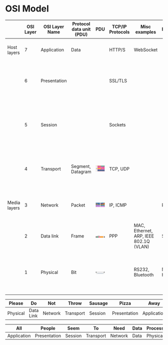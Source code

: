 # OSI Model

|              | OSI Layer | OSI Layer Name | Protocol data unit (PDU) | PDU                                        | TCP/IP Protocols | Misc examples                          | Devices  |                                                     | Function                                                                                                                                              | Note                                                       |
| ------------ | --------- | -------------- | ------------------------ | ------------------------------------------ | ---------------- | -------------------------------------- | -------- | --------------------------------------------------- | ----------------------------------------------------------------------------------------------------------------------------------------------------- | ---------------------------------------------------------- |
| Host layers  | 7         | Application    | Data                     |                                            | HTTP/S           | WebSocket                              |          | ![Alt text](images/OSI-Layer-7-Webpage.png)         | _High-level protocols_ such as for resource sharing or remote file access, e.g. HTTP.                                                                 |                                                            |
|              | 6         | Presentation   |                          |                                            | SSL/TLS          |                                        |          | ![Alt text](images/OSI-Layer-6-Encryption.png)      | Translation of data between a networking service and an application; including character _encoding_, data _compression_ and **encryption/decryption** |                                                            |
|              | 5         | Session        |                          |                                            | Sockets          |                                        |          |                                                     | Managing communication sessions, i.e., continuous exchange of information in the form of multiple back-and-forth transmissions between two nodes      |                                                            |
|              | 4         | Transport      | Segment, Datagram        | ![Segment](images/OSI-Layer-4-Segment.png) | TCP, UDP         |                                        |          | ![Alt text](images/OSI-Layer-4-Segment-Example.png) | _Reliable transmission_ of **data segments** between points on a network, including _segmentation, acknowledgement and multiplexing_                  |                                                            |
| Media layers | 3         | Network        | Packet                   | ![Packet](images/OSI-Layer-3-Packet.png)   | IP, ICMP         |                                        | Router   | ![Alt text](images/OSI-Layer-3-IP-Path.png)         | Structuring and managing a _multi-node network_, including _addressing, routing and traffic control_                                                  | Which physical path the data will take?                    |
|              | 2         | Data link      | Frame                    | ![Frame](images/OSI-Layer-2-Frame.png)     | PPP              | MAC, Ethernet, ARP, IEEE 802.1Q (VLAN) | Switch   |                                                     | Transmission of **data frames** between _two nodes_ connected by a physical layer                                                                     | Two devices on the _same_ network.                         |
|              | 1         | Physical       | Bit                      | ![Bit](images/OSI-Layer-1-Bit.png)         |                  | RS232, Bluetooth                       | NIC, Hub | ![Alt text](images/OSI-Layer-1-Raw-Bit.png)         | Transmission and reception of **raw bit streams** over a _physical medium_                                                                            | Raw bit stream over ethernet cable, optical fibre, Wifi... |

| Please   | Do        | Not     | Throw     | Sausage | Pizza        | Away        |
| -------- | --------- | ------- | --------- | ------- | ------------ | ----------- |
| Physical | Data Link | Network | Transport | Session | Presentation | Application |

| All         | People       | Seem    | To        | Need    | Data | Processing |
| ----------- | ------------ | ------- | --------- | ------- | ---- | ---------- |
| Application | Presentation | Session | Transport | Network | Data | Physical   |
